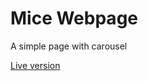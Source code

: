 <h1>Mice Webpage</h1>
<p>A simple page with carousel</p>
<p><a href="https://mice.netlify.com/">Live version</a></p>
